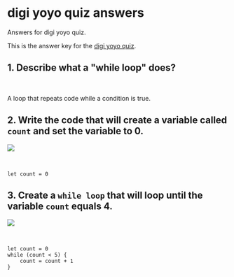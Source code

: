 # digi yoyo quiz answers

Answers for digi yoyo quiz. 

This is the answer key for the [digi yoyo quiz](/lessons/digi-yoyo/quiz).

## 1. Describe what a "while loop" does?

<br/>

A loop that repeats code while a condition is true.

## 2. Write the code that will create a **variable** called `count` and set the variable to 0.

![](/static/mb/lessons/counter-0.png)

<br/>

```blocks
let count = 0
```

## 3. Create a `while loop` that will loop until the **variable** `count` equals 4.

![](/static/mb/lessons/digi-yoyo-0.png)

<br/>

```blocks
let count = 0
while (count < 5) {
    count = count + 1
}
```

